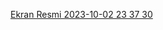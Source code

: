 [Ekran Resmi 2023-10-02 23 37 30](https://github.com/ErdincOzdemirr/WeatherApp-To-Do-Js-/assets/127399545/2d245c64-8e7f-4113-8393-438a322e2776)
